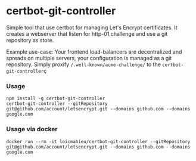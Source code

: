 
# certbot-git-controller

Simple tool that use certbot for managing Let's Encrypt certificates. It creates a webserver that listen for http-01 challenge and use a git repository as store.

Example use-case: Your frontend load-balancers are decentralized and spreads on multiple servers, your configuration is managed as a git repository. Simply proxify `/.well-known/acme-challenge/` to the `certbot-git-controller`ç

### Usage

```
npm install -g certbot-git-controller
certbot-git-controller --gitRepository git@github.com/account/letsencrypt.git --domains github.com --domains google.com
```

### Usage via docker

```
docker run --rm -it loicmahieu/certbot-git-controller --gitRepository git@github.com/account/letsencrypt.git --domains github.com --domains google.com
```
